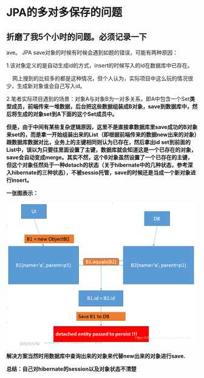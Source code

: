 # JPA的多对多保存的问题

## 折磨了我5个小时的问题。必须记录一下

ave。
JPA save对象的时候有时候会遇到如题的错误，可能有两种原因：

1.该对象定义的是自动生成id的方式，insert的时候写入的id在数据库中已存在。

    网上搜到的比较多的都是这种情况，但个人认为，实际项目中这么玩的情况很少，生成新对象谁会自己写入id。

2.笔者实际项目遇到的场景：对象A与对象B为一对多关系，即A中包含一个Set<B>类型成员，前端传来一堆数据，后台把这些数据组装成B对象，save到数据库中，然后将生成的对象set到A下面的这个Set<B>成员中。

但是，由于中间有某些复杂逻辑原因，这里不是直接拿数据库里save成功的B对象来set的，而是拿一开始组装出来的List<B>（即根据前端传来的数据new出来的对象）跟数据库数据对比，业务上的主键相同则认为已存在，然后拿出id set到前面的List<B>中，误以为只要往里面设置了主键，数据库就会知道这是一个已存在的对象，save会自动变成merge。其实不然，这个B对象虽然设置了一个已存在的主键，但这个对象任然处于一种detach的状态（关于hibernate中的几种状态，参考深入hibernate的三种状态），不被sessio托管，save的时候还是当成一个新对象进行insert。

一张图表示：


![jpa-坑01](../img/jpa-坑01.png)




解决方案当然时用数据库中查询出来的对象来代替new出来的对象进行save.

总结：自己对hibernate的session以及对象状态不清楚